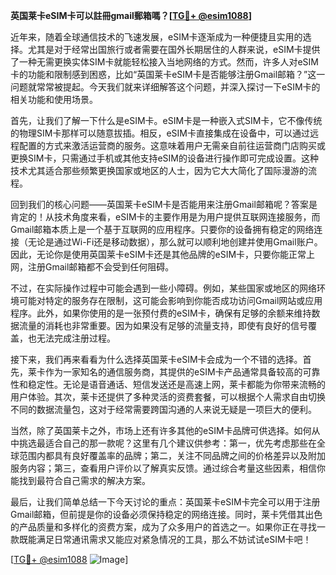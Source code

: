 **英国莱卡eSIM卡可以註冊gmail郵箱嗎？[[TG💪+ @esim1088](https://t.me/s/esim1088)]**

近年来，随着全球通信技术的飞速发展，eSIM卡逐渐成为一种便捷且实用的选择。尤其是对于经常出国旅行或者需要在国外长期居住的人群来说，eSIM卡提供了一种无需更换实体SIM卡就能轻松接入当地网络的方式。然而，许多人对eSIM卡的功能和限制感到困惑，比如“英国莱卡eSIM卡是否能够注册Gmail邮箱？”这一问题就常常被提起。今天我们就来详细解答这个问题，并深入探讨一下eSIM卡的相关功能和使用场景。

首先，让我们了解一下什么是eSIM卡。eSIM卡是一种嵌入式SIM卡，它不像传统的物理SIM卡那样可以随意拔插。相反，eSIM卡直接集成在设备中，可以通过远程配置的方式来激活运营商的服务。这意味着用户无需亲自前往运营商门店购买或更换SIM卡，只需通过手机或其他支持eSIM的设备进行操作即可完成设置。这种技术尤其适合那些频繁更换国家或地区的人士，因为它大大简化了国际漫游的流程。

回到我们的核心问题——英国莱卡eSIM卡是否能用来注册Gmail邮箱呢？答案是肯定的！从技术角度来看，eSIM卡的主要作用是为用户提供互联网连接服务，而Gmail邮箱本质上是一个基于互联网的应用程序。只要你的设备拥有稳定的网络连接（无论是通过Wi-Fi还是移动数据），那么就可以顺利地创建并使用Gmail账户。因此，无论你是使用英国莱卡eSIM卡还是其他品牌的eSIM卡，只要你能正常上网，注册Gmail邮箱都不会受到任何阻碍。

不过，在实际操作过程中可能会遇到一些小障碍。例如，某些国家或地区的网络环境可能对特定的服务存在限制，这可能会影响到你能否成功访问Gmail网站或应用程序。此外，如果你使用的是一张预付费的eSIM卡，确保有足够的余额来维持数据流量的消耗也非常重要。因为如果没有足够的流量支持，即使有良好的信号覆盖，也无法完成注册过程。

接下来，我们再来看看为什么选择英国莱卡eSIM卡会成为一个不错的选择。首先，莱卡作为一家知名的通信服务商，其提供的eSIM卡产品通常具备较高的可靠性和稳定性。无论是语音通话、短信发送还是高速上网，莱卡都能为你带来流畅的用户体验。其次，莱卡还提供了多种灵活的资费套餐，可以根据个人需求自由切换不同的数据流量包，这对于经常需要跨国沟通的人来说无疑是一项巨大的便利。

当然，除了英国莱卡之外，市场上还有许多其他的eSIM卡品牌可供选择。如何从中挑选最适合自己的那一款呢？这里有几个建议供参考：第一，优先考虑那些在全球范围内都具有良好覆盖率的品牌；第二，关注不同品牌之间的价格差异以及附加服务内容；第三，查看用户评价以了解真实反馈。通过综合考量这些因素，相信你能找到最符合自己需求的解决方案。

最后，让我们简单总结一下今天讨论的重点：英国莱卡eSIM卡完全可以用于注册Gmail邮箱，但前提是你的设备必须保持稳定的网络连接。同时，莱卡凭借其出色的产品质量和多样化的资费方案，成为了众多用户的首选之一。如果你正在寻找一款既能满足日常通讯需求又能应对紧急情况的工具，那么不妨试试eSIM卡吧！

[[TG💪+ @esim1088](https://t.me/s/esim1088) ![Image](https://i.postimg.cc/4NQfJmqS/Snipaste-2025-05-13-00-14-12.png)]